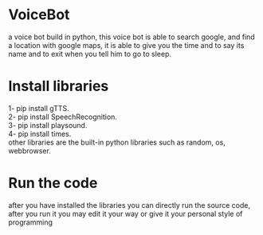 # VoiceBot
a voice bot build in python, this voice bot is able to search google, and find a location with google maps, it is able to give you the time and to say its name and to exit when you tell him to go to sleep.

# Install libraries

1- pip install gTTS.  
2- pip install SpeechRecognition.  
3- pip install playsound.  
4- pip install times.  
other libraries are the built-in python libraries such as random, os, webbrowser.

# Run the code
after you have installed the libraries you can directly run the source code, after you run it you may edit it your way or give it your personal style of programming
